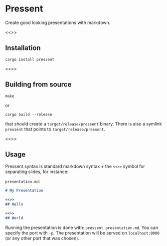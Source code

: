 # Pressent

Create good looking presentations with markdown.

<<>>
## Installation
```
cargo install pressent
```

<<>>
## Building from source
```shell
make
```
or
```shell
cargo build --release
```
that should create a `target/release/pressent` binary.
There is also a symlink `pressent` that points to `target/release/pressent`.

<<>>
## Usage
Pressent syntax is standard markdown syntax + the `<<>>` symbol for separating slides,
for instance:

`presentation.md`:
```markdown
# My Presentation

<<>>
## Hello

<<>>
## World
```
Running the presentation is done with: `pressent presentation.md`.
You can specify the port with `-p`.
The presentation will be served on `localhost:8000` (or any other port that was chosen).

